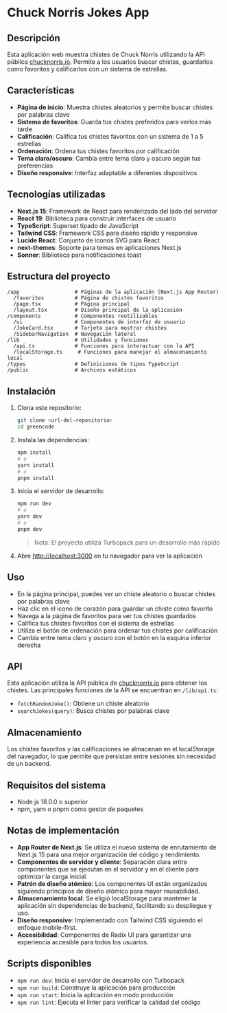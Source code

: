 # Chuck Norris Jokes App

## Descripción

Esta aplicación web muestra chistes de Chuck Norris utilizando la API pública [chucknorris.io](https://api.chucknorris.io). Permite a los usuarios buscar chistes, guardarlos como favoritos y calificarlos con un sistema de estrellas.

## Características

- **Página de inicio**: Muestra chistes aleatorios y permite buscar chistes por palabras clave
- **Sistema de favoritos**: Guarda tus chistes preferidos para verlos más tarde
- **Calificación**: Califica tus chistes favoritos con un sistema de 1 a 5 estrellas
- **Ordenación**: Ordena tus chistes favoritos por calificación
- **Tema claro/oscuro**: Cambia entre tema claro y oscuro según tus preferencias
- **Diseño responsive**: Interfaz adaptable a diferentes dispositivos

## Tecnologías utilizadas

- **Next.js 15**: Framework de React para renderizado del lado del servidor
- **React 19**: Biblioteca para construir interfaces de usuario
- **TypeScript**: Superset tipado de JavaScript
- **Tailwind CSS**: Framework CSS para diseño rápido y responsivo
- **Lucide React**: Conjunto de iconos SVG para React
- **next-themes**: Soporte para temas en aplicaciones Next.js
- **Sonner**: Biblioteca para notificaciones toast

## Estructura del proyecto

```
/app                  # Páginas de la aplicación (Next.js App Router)
  /favorites          # Página de chistes favoritos
  /page.tsx           # Página principal
  /layout.tsx         # Diseño principal de la aplicación
/components           # Componentes reutilizables
  /ui                 # Componentes de interfaz de usuario
  /JokeCard.tsx       # Tarjeta para mostrar chistes
  /SidebarNavigation  # Navegación lateral
/lib                  # Utilidades y funciones
  /api.ts             # Funciones para interactuar con la API
  /localStorage.ts     # Funciones para manejar el almacenamiento local
/types                # Definiciones de tipos TypeScript
/public               # Archivos estáticos
```

## Instalación

1. Clona este repositorio:
   ```bash
   git clone <url-del-repositorio>
   cd greencode
   ```

2. Instala las dependencias:
   ```bash
   npm install
   # o
   yarn install
   # o
   pnpm install
   ```

3. Inicia el servidor de desarrollo:
   ```bash
   npm run dev
   # o
   yarn dev
   # o
   pnpm dev
   ```
   > Nota: El proyecto utiliza Turbopack para un desarrollo más rápido

4. Abre [http://localhost:3000](http://localhost:3000) en tu navegador para ver la aplicación

## Uso

- En la página principal, puedes ver un chiste aleatorio o buscar chistes por palabras clave
- Haz clic en el icono de corazón para guardar un chiste como favorito
- Navega a la página de favoritos para ver tus chistes guardados
- Califica tus chistes favoritos con el sistema de estrellas
- Utiliza el botón de ordenación para ordenar tus chistes por calificación
- Cambia entre tema claro y oscuro con el botón en la esquina inferior derecha

## API

Esta aplicación utiliza la API pública de [chucknorris.io](https://api.chucknorris.io) para obtener los chistes. Las principales funciones de la API se encuentran en `/lib/api.ts`:

- `fetchRandomJoke()`: Obtiene un chiste aleatorio
- `searchJokes(query)`: Busca chistes por palabras clave

## Almacenamiento

Los chistes favoritos y las calificaciones se almacenan en el localStorage del navegador, lo que permite que persistan entre sesiones sin necesidad de un backend.

## Requisitos del sistema

- Node.js 18.0.0 o superior
- npm, yarn o pnpm como gestor de paquetes

## Notas de implementación

- **App Router de Next.js**: Se utiliza el nuevo sistema de enrutamiento de Next.js 15 para una mejor organización del código y rendimiento.
- **Componentes de servidor y cliente**: Separación clara entre componentes que se ejecutan en el servidor y en el cliente para optimizar la carga inicial.
- **Patrón de diseño atómico**: Los componentes UI están organizados siguiendo principios de diseño atómico para mayor reusabilidad.
- **Almacenamiento local**: Se eligió localStorage para mantener la aplicación sin dependencias de backend, facilitando su despliegue y uso.
- **Diseño responsive**: Implementado con Tailwind CSS siguiendo el enfoque mobile-first.
- **Accesibilidad**: Componentes de Radix UI para garantizar una experiencia accesible para todos los usuarios.

## Scripts disponibles

- `npm run dev`: Inicia el servidor de desarrollo con Turbopack
- `npm run build`: Construye la aplicación para producción
- `npm run start`: Inicia la aplicación en modo producción
- `npm run lint`: Ejecuta el linter para verificar la calidad del código
